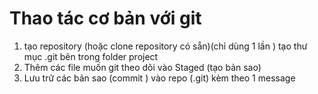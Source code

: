 # Thao tác cơ bản với git

1. tạo repository (hoặc clone repository có sẵn)(chỉ dùng 1 lần )
tạo thư mục .git bên trong folder project
2. Thêm các file muốn git theo dõi vào Staged (tạo bản sao)
3. Lưu trữ các bản sao (commit ) vào repo (.git) kèm theo 1 message